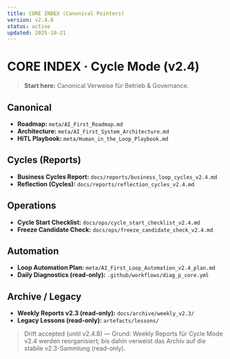 ```yaml
---
title: CORE INDEX (Canonical Pointers)
version: v2.4.6
status: active
updated: 2025-10-21
---
```


# CORE INDEX · Cycle Mode (v2.4)

> **Start here:** Canonical Verweise für Betrieb & Governance.

## Canonical
- **Roadmap:** `meta/AI_First_Roadmap.md`
- **Architecture:** `meta/AI_First_System_Architecture.md`
- **HiTL Playbook:** `meta/Human_in_the_Loop_Playbook.md`

## Cycles (Reports)
- **Business Cycles Report:** `docs/reports/business_loop_cycles_v2.4.md`
- **Reflection (Cycles):** `docs/reports/reflection_cycles_v2.4.md`

## Operations
- **Cycle Start Checklist:** `docs/ops/cycle_start_checklist_v2.4.md`
- **Freeze Candidate Check:** `docs/ops/freeze_candidate_check_v2.4.md`

## Automation
- **Loop Automation Plan:** `meta/AI_First_Loop_Automation_v2.4_plan.md`
- **Daily Diagnostics (read-only):** `.github/workflows/diag_p_core.yml`

## Archive / Legacy
- **Weekly Reports v2.3 (read-only):** `docs/archive/weekly_v2.3/`
- **Legacy Lessons (read-only):** `artefacts/lessons/`

> Drift accepted (until v2.4.8) — Grund: Weekly Reports für Cycle Mode v2.4 werden reorganisiert; bis dahin verweist das Archiv auf die stabile v2.3-Sammlung (read-only).
